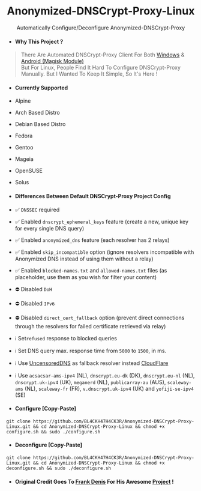 <h1 align=center>Anonymized-DNSCrypt-Proxy-Linux</h1>
<p align=center>Automatically Configure/Deconfigure Anonymized-DNSCrypt-Proxy</p>

- #### Why This Project ?
> There Are Automated DNSCrypt-Proxy Client For Both [Windows](https://github.com/bitbeans/SimpleDnsCrypt) & [Android (Magisk Module)](https://git.nixnet.xyz/quindecim/dnscrypt-proxy-android) <br/>
> But For Linux, People Find It Hard To Configure DNSCrypt-Proxy Manually. But I Wanted To Keep It Simple, So It's Here !

- #### Currently Supported

- Alpine
- Arch Based Distro
- Debian Based Distro
- Fedora
- Gentoo
- Mageia
- OpenSUSE
- Solus

- #### Differences Between Default DNSCrypt-Proxy Project Config

- ✅ `DNSSEC` required
- ✅ Enabled `dnscrypt_ephemeral_keys` feature (create a new, unique key for every single DNS query)
- ✅ Enabled `anonymized_dns` feature (each resolver has 2 relays)
- ✅ Enabled `skip_incompatible` option (ignore resolvers incompatible with Anonymized DNS instead of using them without a relay)
- ✅ Enabled `blocked-names.txt` and `allowed-names.txt` files (as placeholder, use them as you wish for filter your content)
- ⛔️ Disabled `DoH`
- ⛔️ Disabled `IPv6`
- ⛔️ Disabled `direct_cert_fallback` option (prevent direct connections through the resolvers for failed certificate retrieved via relay)
- ℹ️ Set`refused` response to blocked queries
- ℹ️ Set DNS query max. response time from `5000` to `1500`, in ms.
- ℹ️ Use [UncensoredDNS](https://blog.uncensoreddns.org/) as fallback resolver instead [CloudFlare](https://iscloudflaresafeyet.com/)
- ℹ️ Use `acsacsar-ams-ipv4` (NL), `dnscrypt.eu-dk` (DK), `dnscrypt.eu-nl` (NL), `dnscrypt.uk-ipv4` (UK), `meganerd` (NL), `publicarray-au` (AUS), `scaleway-ams` (NL), `scaleway-fr` (FR), `v.dnscrypt.uk-ipv4` (UK) and `yofiji-se-ipv4` (SE)

- #### Configure [Copy-Paste]
```
git clone https://github.com/BL4CKH47H4CK3R/Anonymized-DNSCrypt-Proxy-Linux.git && cd Anonymized-DNSCrypt-Proxy-Linux && chmod +x configure.sh && sudo ./configure.sh
```
- #### Deconfigure [Copy-Paste]
```
git clone https://github.com/BL4CKH47H4CK3R/Anonymized-DNSCrypt-Proxy-Linux.git && cd Anonymized-DNSCrypt-Proxy-Linux && chmod +x deconfigure.sh && sudo ./deconfigure.sh
```
- #### Original Credit Goes To [Frank Denis](https://github.com/jedisct1) For His Awesome [Project](https://github.com/DNSCrypt/dnscrypt-proxy) !
